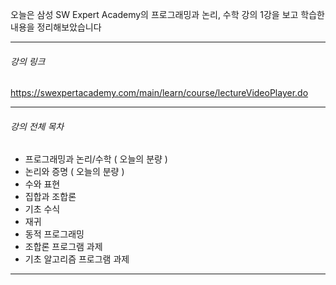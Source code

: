 오늘은 삼성 SW Expert Academy의 프로그래밍과 논리, 수학 강의 1강을 보고 학습한 내용을 정리해보았습니다

-----

###### 강의 링크

https://swexpertacademy.com/main/learn/course/lectureVideoPlayer.do

-----------

###### 강의 전체 목차

- 프로그래밍과 논리/수학 ( 오늘의 분량 )
- 논리와 증명 ( 오늘의 분량 )
- 수와 표현
- 집합과 조합론
- 기초 수식
- 재귀
- 동적 프로그래밍
- 조합론 프로그램 과제
- 기초 알고리즘 프로그램 과제

------------



